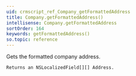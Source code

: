 ```yaml
---
uid: crmscript_ref_Company_getFormattedAddress
title: Company.getFormattedAddress()
intellisense: Company.getFormattedAddress
sortOrder: 164
keywords: getFormattedAddress()
so.topic: reference
---
```


Gets the formatted company address.


    Returns an NSLocalizedField[][] Address.


